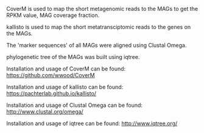 CoverM is used to map the short metagenomic reads to the MAGs to get the RPKM value, MAG coverage fraction.

kallisto is used to map the short metatransciptomic reads to the genes on the MAGs.

The 'marker sequences' of all MAGs were aligned using Clustal Omega.

phylogenetic tree of the MAGs was built using iqtree.

Installation and usage of CoverM can be found: https://github.com/wwood/CoverM

Installation and usage of kallisto can be found: https://pachterlab.github.io/kallisto/

Installation and usage of Clustal Omega can be found: http://www.clustal.org/omega/

Installation and usage of iqtree can be found: http://www.iqtree.org/
